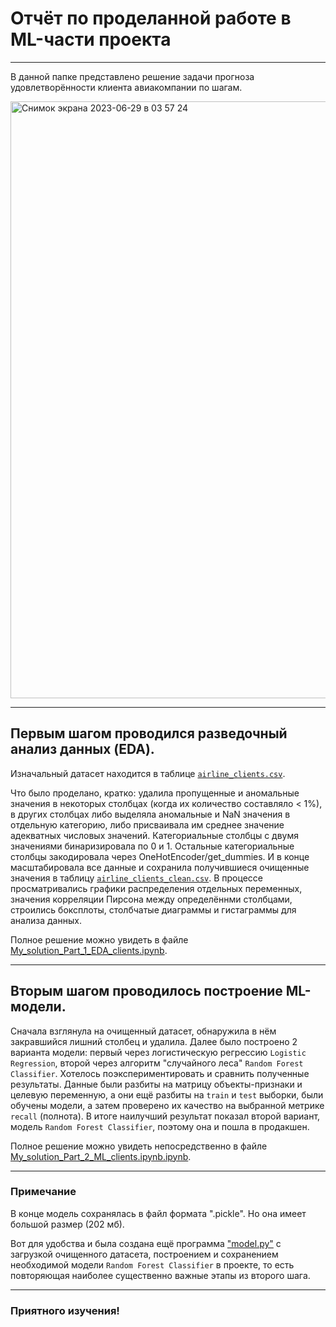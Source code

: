   # Отчёт по проделанной работе в ML-части проекта

---

В данной папке представлено решение задачи прогноза удовлетворённости клиента авиакомпании по шагам.

<img width="955" alt="Снимок экрана 2023-06-29 в 03 57 24" src="https://github.com/kamilarakhimova/customer-satisfaction-service/assets/58568615/6a52b1c8-ca9a-4968-9c10-631aa969aa33">

---

## Первым шагом проводился разведочный анализ данных (EDA).

Изначальный датасет находится в таблице [`airline_clients.csv`](https://github.com/kamilarakhimova/customer-satisfaction-service/blob/main/airline_clients.csv).

Что было проделано, кратко: удалила пропущенные и аномальные значения в некоторых столбцах (когда их количество составляло < 1%), в других столбцах либо выделяла аномальные и NaN значения в отдельную категорию, либо присваивала им среднее значение адекватных числовых значений. Категориальные столбцы с двумя значениями бинаризировала по 0 и 1. Остальные категориальные столбцы закодировала через OneHotEncoder/get_dummies. И в конце масштабировала все данные и сохранила получившиеся очищенные значения в таблицу [`airline_clients_clean.csv`](https://github.com/kamilarakhimova/customer-satisfaction-service/blob/main/airline_clients_clean.csv). В процессе просматривались графики распределения отдельных переменных, значения корреляции Пирсона между определённми столбцами, строились боксплоты, столбчатые диаграммы и гистаграммы для анализа данных.

Полное решение можно увидеть в файле [My_solution_Part_1_EDA_clients.ipynb](https://github.com/kamilarakhimova/customer-satisfaction-service/tree/main/solution/My_solution_Part_1_EDA_clients.ipynb).

---

## Вторым шагом проводилось построение  ML-модели.

Сначала взглянула на очищенный датасет, обнаружила в нём закравшийся лишний столбец и удалила. Далее было построено 2 варианта модели: первый через логистическую регрессию `Logistic Regression`, второй через алгоритм "случайного леса" `Random Forest Classifier`. Хотелось поэкспериментировать и сравнить полученные результаты. Данные были разбиты на матрицу объекты-признаки и целевую переменную, а они ещё разбиты на `train` и `test` выборки, были обучены модели, а затем проверено их качество на выбранной метрике `recall` (полнота). В итоге наилучший результат показал второй вариант, модель `Random Forest Classifier`, поэтому она и пошла в продакшен.

Полное решение можно увидеть непосредственно в файле [My_solution_Part_2_ML_clients.ipynb.ipynb](https://github.com/kamilarakhimova/customer-satisfaction-service/tree/main/solution/My_solution_Part_2_ML_clients.ipynb).

---

### Примечание

В конце модель сохранялась в файл формата ".pickle". Но она имеет большой размер (202 мб).

Вот для удобства и была создана ещё программа ["model.py"](https://github.com/kamilarakhimova/customer-satisfaction-service/blob/main/model.py) с загрузкой очищенного датасета, построением и сохранением необходимой модели `Random Forest Classifier` в проекте, то есть повторяющая наиболее существенно важные этапы из второго шага.

---

### Приятного изучения!
